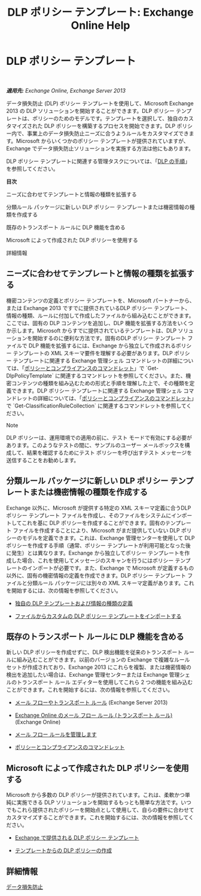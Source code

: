 ﻿---
title: 'DLP ポリシー テンプレート: Exchange Online Help'
TOCTitle: DLP ポリシー テンプレート
ms:assetid: c7b1a8e4-30d9-4409-85c5-f85ae023737d
ms:mtpsurl: https://technet.microsoft.com/ja-jp/library/JJ657730(v=EXCHG.150)
ms:contentKeyID: 49896466
ms.date: 05/22/2018
mtps_version: v=EXCHG.150
ms.translationtype: HT
---

# DLP ポリシー テンプレート

 

_**適用先:** Exchange Online, Exchange Server 2013_

データ損失防止 (DLP) ポリシー テンプレートを使用して、Microsoft Exchange 2013 の DLP ソリューションを開始することができます。DLP ポリシー テンプレートは、ポリシーのためのモデルです。テンプレートを選択して、独自のカスタマイズされた DLP ポリシーを構築するプロセスを開始できます。DLP ポリシー内で、事業上のデータ損失防止ニーズに合うようルールをカスタマイズできます。Microsoft からいくつかのポリシー テンプレートが提供されていますが、Exchange でデータ損失防止ソリューションを実施する方法は他にもあります。

DLP ポリシー テンプレートに関連する管理タスクについては、「[DLP の手順](dlp-procedures-exchange-2013-help.md)」を参照してください。

**目次**

ニーズに合わせてテンプレートと情報の種類を拡張する

分類ルール パッケージに新しい DLP ポリシー テンプレートまたは機密情報の種類を作成する

既存のトランスポート ルールに DLP 機能を含める

Microsoft によって作成された DLP ポリシーを使用する

詳細情報

## ニーズに合わせてテンプレートと情報の種類を拡張する

機密コンテンツの定義とポリシー テンプレートを、Microsoft パートナーから、または Exchange 2013 ですでに提供されているDLP ポリシー テンプレート、情報の種類、ルールに付加して作成したファイルから組み込むことができます。ここでは、固有の DLP コンテンツを追加し、DLP 機能を拡張する方法をいくつか示します。Microsoft からすでに提供されているテンプレートは、DLP ソリューションを開始するのに便利な方法です。固有のDLP ポリシー テンプレート ファイルで DLP 機能を拡張するには、Exchange から独立して作成されるポリシー テンプレートの XML スキーマ要件を理解する必要があります。DLP ポリシー テンプレートに関連する Exchange 管理シェル コマンドレットの詳細については、「[ポリシーとコンプライアンスのコマンドレット](https://technet.microsoft.com/ja-jp/library/dd298082\(v=exchg.150\))」で `Get-DlpPolicyTemplate` に関連するコマンドレットを参照してください。また、機密コンテンツの種類を組み込むための形式と手順を理解した上で、その種類を定義できます。DLP ポリシー テンプレートに関連する Exchange 管理シェル コマンドレットの詳細については、「[ポリシーとコンプライアンスのコマンドレット](https://technet.microsoft.com/ja-jp/library/dd298082\(v=exchg.150\))」で `Get-ClassificationRuleCollection` に関連するコマンドレットを参照してください。


> [!NOTE]
> DLP ポリシーは、運用環境での適用の前に、テスト モードで有効にする必要があります。このようなテストの間に、サンプルのユーザー メールボックスを構成して、結果を確認するためにテスト ポリシーを呼び出すテスト メッセージを送信することをお勧めします。



## 分類ルール パッケージに新しい DLP ポリシー テンプレートまたは機密情報の種類を作成する

Exchange 以外に、Microsoft が提供する特定の XML スキーマ定義に合うDLP ポリシー テンプレート ファイルを作成し、そのファイルをシステムにインポートしてこれを基に DLP ポリシーを作成することができます。固有のテンプレート ファイルを作成することにより、Microsoft がまだ提供していない DLP ポリシーのモデルを定義できます。これは、Exchange 管理センターを使用して DLP ポリシーを作成する手順（通常、ポリシー テンプレートが利用可能となった後に発生）とは異なります。Exchange から独立してポリシー テンプレートを作成した場合、これを使用してメッセージのスキャンを行うにはポリシー テンプレートのインポートが必要です。また、Exchange で Microsoft が定義するもの以外に、固有の機密情報の定義を作成できます。DLP ポリシー テンプレート ファイルと分類ルール パッケージには別々の XML スキーマ定義があります。これを開始するには、次の情報を参照してください。

  -  [独自の DLP テンプレートおよび情報の種類の定義](define-your-own-dlp-templates-and-information-types-exchange-2013-help.md)

  -  [ファイルからカスタムの DLP ポリシー テンプレートをインポートする](import-a-custom-dlp-policy-template-from-a-file-exchange-2013-help.md)

## 既存のトランスポート ルールに DLP 機能を含める

新しい DLP ポリシーを作成せずに、DLP 検出機能を従来のトランスポート ルールに組み込むことができます。以前のバージョンの Exchange で複雑なルール セットが作成されており、Exchange 2013 にこれらを複製、または機密情報の検出を追加したい場合は、Exchange 管理センターまたは Exchange 管理シェルのトランスポート ルール エディターを使用してこれら 2 つの機能を組み込むことができます。これを開始するには、次の情報を参照してください。

  -  [メール フローやトランスポート ルール](mail-flow-rules-transport-rules-in-exchange-2013-exchange-2013-help.md) (Exchange Server 2013)

  -  [Exchange Online のメール フロー ルール (トランスポート ルール)](https://technet.microsoft.com/ja-jp/library/jj919238\(v=exchg.150\)) (Exchange Online)

  -  [メール フロー ルールを管理します](manage-mail-flow-rules-exchange-2013-help.md)
    
  -  [ポリシーとコンプライアンスのコマンドレット](https://technet.microsoft.com/ja-jp/library/dd298082\(v=exchg.150\))

## Microsoft によって作成された DLP ポリシーを使用する

Microsoft から多数の DLP ポリシーが提供されています。これは、柔軟かつ単純に実施できる DLP ソリューションを開始するもっとも簡単な方法です。いつでもこれら提供されたポリシーを開始点として使用して、自らの要件に合わせてカスタマイズすることができます。これを開始するには、次の情報を参照してください。

  - [Exchange で提供される DLP ポリシー テンプレート](dlp-policy-templates-supplied-in-exchange-exchange-2013-help.md)

  - [テンプレートからの DLP ポリシーの作成](https://docs.microsoft.com/ja-jp/exchange/security-and-compliance/data-loss-prevention/create-dlp-policy-from-template)

## 詳細情報

[データ損失防止](https://docs.microsoft.com/ja-jp/exchange/security-and-compliance/data-loss-prevention/data-loss-prevention)


